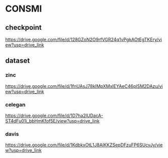 # CONSMI

## checkpoint 
https://drive.google.com/file/d/128GZoN2O9rfVGR24q1vPgkAOtEgTKEry/view?usp=drive_link

## dataset
### zinc
https://drive.google.com/file/d/1fnUAsJ78kIMpXMxIEYAeC46plSM2DAzu/view?usp=drive_link
### celegan
https://drive.google.com/file/d/1D7ha2lUDacA-ST4dFu01i_bbHmKfof5E/view?usp=drive_link
### davis
https://drive.google.com/file/d/1KdbkxOtL1J8AIKKZSepDFzuFP6SUcvJy/view?usp=drive_link
